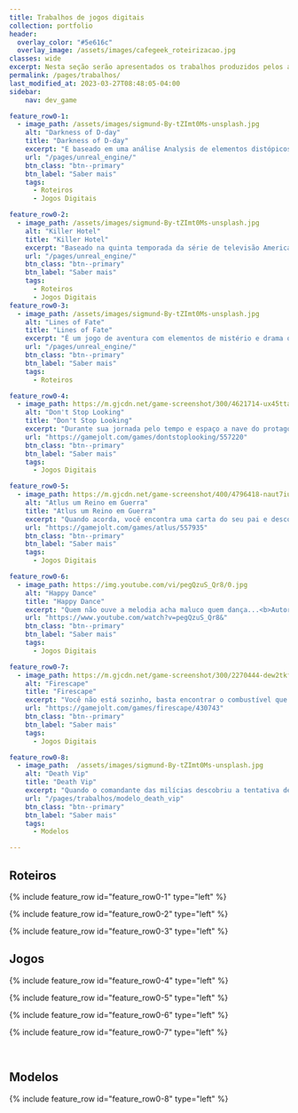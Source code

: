 ```yaml
---
title: Trabalhos de jogos digitais
collection: portfolio
header:
  overlay_color: "#5e616c"
  overlay_image: /assets/images/cafegeek_roteirizacao.jpg
classes: wide
excerpt: Nesta seção serão apresentados os trabalhos produzidos pelos acadêmicos de Jogos Digitais.
permalink: /pages/trabalhos/
last_modified_at: 2023-03-27T08:48:05-04:00
sidebar:
    nav: dev_game 

feature_row0-1:
  - image_path: /assets/images/sigmund-By-tZImt0Ms-unsplash.jpg
    alt: "Darkness of D-day"
    title: "Darkness of D-day"
    excerpt: "E baseado em uma análise Analysis de elementos distópicos dos livros 1984, George Orwell e Admirável Mundo Novo de Aldous Huxley. O jogo compartilha elementos comuns nas obras, como a opressão do Estado, a manipulação da linguagem, a vigilância constante e a desumanização da sociedade. No entanto, eles diferem em suas abordagens: 1984 retrata uma sociedade controlada pela repressão e pela violência, enquanto Admirável Mundo Novo ilustra uma sociedade controlada pelo prazer e pela satisfação. O jogo discute a relevância dessas obras em relação ao mundo atual e como elas podem nos ajudar a compreender e refletir sobre as questões sociais e políticas contemporâneas, como a manipulação da mídia, a perda de privacidade e a ameaça de um governo autoritário. <b>Autor: Raphael Ferreira Martins</b>"
    url: "/pages/unreal_engine/"
    btn_class: "btn--primary"
    btn_label: "Saber mais"
    tags:
      - Roteiros
      - Jogos Digitais

feature_row0-2:
  - image_path: /assets/images/sigmund-By-tZImt0Ms-unsplash.jpg
    alt: "Killer Hotel"
    title: "Killer Hotel"
    excerpt: "Baseado na quinta temporada da série de televisão American Horror Story, que tem como cenário principal um hotel macabro e assombrado na cidade de Porto Velho, Rondônia. A trama dos personagens, faz referências a eventos e figuras históricas reais que são incorporados à narrativa. Ele destaca a influência do cinema de terror e suspense, bem como a ênfase na estética visual e na música para criar um clima de tensão e medo. A trama apresenta uma abordagem ousada e inovadora ao explorar temas como a sexualidade, a violência e a morte. <b>Autor: Carlos</b>"
    url: "/pages/unreal_engine/"
    btn_class: "btn--primary"
    btn_label: "Saber mais"
    tags:
      - Roteiros
      - Jogos Digitais
feature_row0-3:
  - image_path: /assets/images/sigmund-By-tZImt0Ms-unsplash.jpg
    alt: "Lines of Fate"
    title: "Lines of Fate"
    excerpt: "É um jogo de aventura com elementos de mistério e drama que oferece uma experiência envolvente e emocionante aos jogadores que buscam explorar um universo ficcional cativante e intrigante. O jogo é baseado em um universo ficcional onde os personagens principais, Rosa e Bo, se encontram em uma jornada misteriosa e perigosa em busca de suas identidades e propósitos de vida. O jogo apresenta gráficos desenhados à mão e uma trilha sonora original que cria uma atmosfera envolvente e cativante. Os jogadores assumem o papel de Rosa e Bo, explorando ambientes intrigantes e resolvendo enigmas desafiadores enquanto desvendam a trama complexa e emotiva. O jogo destaca a qualidade da narrativa do jogo, que explora temas como identidade, destino e livre arbítrio, e a interação entre os personagens principais que se desenvolve ao longo da história. <b>Autor: Vários</b>"
    url: "/pages/unreal_engine/"
    btn_class: "btn--primary"
    btn_label: "Saber mais"
    tags:
      - Roteiros

feature_row0-4:
  - image_path: https://m.gjcdn.net/game-screenshot/300/4621714-ux45ttaz-v4.webp
    alt: "Don't Stop Looking"
    title: "Don't Stop Looking"
    excerpt: "Durante sua jornada pelo tempo e espaço a nave do protagonista sofreu avarias ao transpor uma singularidade, você se depara com uma mescla de realidades, um mundo caótico e incerto a sua frente, você precisa encontrar peças para retomar sua viagem. Graças ao sistema de identificação da nave, você sabe quais os itens necessários, entretanto, a nave detecta algumas formas de vida desconhecidas. Cabe a você encontrar esses itens e descobrir, ou evitar essa forma de vida. Seja rápido… Atento… E sempre, sempre olhe para trás… <b>Autor: Felipe Malagueta</b>"
    url: "https://gamejolt.com/games/dontstoplooking/557220"
    btn_class: "btn--primary"
    btn_label: "Saber mais"
    tags:
      - Jogos Digitais

feature_row0-5:
  - image_path: https://m.gjcdn.net/game-screenshot/400/4796418-naut7iug-v4.webp
    alt: "Atlus um Reino em Guerra"
    title: "Atlus um Reino em Guerra"
    excerpt: "Quando acorda, você encontra uma carta do seu pai e descobre que ele foi embora… A única pista é o seu velho diário e uma espada no chão. O que terá acontecido? Aventure-se num mundo repleto de perigos, charadas e segredos. Lute contra o exercito inimigo e descubra tesouros antigos que te ajudarão na missão. Use sua astúcia e habilidade para desvendar os mistérios envolvendo o antigo reino de Atlus e saber mais do exercito que vem invadindo e dominando essas terras. Atlus Um Reino em Guerra combina uma história cativante, visuais 3D e uma jogabilidade empolgante. Tudo isso fará dessa aventura e ação uma experiência sem igual. Divirta-se com uma trilha sonora incrível feita por compositores extremamente habilidosos como: Adrian Von Ziegler e Antti Martikainen. <b>Autor: Robson Maciel</b>"
    url: "https://gamejolt.com/games/atlus/557935"
    btn_class: "btn--primary"
    btn_label: "Saber mais"
    tags:
      - Jogos Digitais

feature_row0-6:
  - image_path: https://img.youtube.com/vi/pegQzuS_Qr8/0.jpg
    alt: "Happy Dance"
    title: "Happy Dance"
    excerpt: "Quem não ouve a melodia acha maluco quem dança...<b>Autor: Carlos César, Robson Maciel e Pedro Henrique</b>"
    url: "https://www.youtube.com/watch?v=pegQzuS_Qr8&"
    btn_class: "btn--primary"
    btn_label: "Saber mais"
    tags:
      - Jogos Digitais

feature_row0-7:
  - image_path: https://m.gjcdn.net/game-screenshot/300/2270444-dew2tkfe-v4.webp
    alt: "Firescape"
    title: "Firescape"
    excerpt: "Você não está sozinho, basta encontrar o combustível que vai te fazer seguir em frente. Corre Corre e Algo de errado não esta certo. <b>Autor: Felipe Malagueta, Robson Maciel, Matheus e Yuri</b>"
    url: "https://gamejolt.com/games/firescape/430743"
    btn_class: "btn--primary"
    btn_label: "Saber mais"
    tags:
      - Jogos Digitais

feature_row0-8:
  - image_path:  /assets/images/sigmund-By-tZImt0Ms-unsplash.jpg
    alt: "Death Vip"
    title: "Death Vip"
    excerpt: "Quando o comandante das milícias descobriu a tentativa de resgate de um alvo considerado por ele de extrema importância, mandou todos os seus soldados fazer de tudo para MATAR O VIP para servir de exemplo. Equipe de resgate (EAS - Esquadrão Aeroterrestre de Salvamento)  de 3 jogadores tenta resgatar um VIP (Very Important Person) em uma região dominada por milícias fortemente armadas em um país da América do Sul. A equipe conta com arsenal leve de combate e resgate, como por exemplo metralhadoras M4, espingardas e pistolas. Quanto ao VIP, não está armado e nem consegue segurar uma arma mas pode curar os membros da sua equipe, também conta com a capacidade de visualizar o mapa e procurar itens que podem  auxiliar no resgate. Durante o trajeto até o resgate deverão ser cumpridos três (3) objetivos, obrigando toda a equipe  a se envolver em combates. A equipe EAS com auxílio do VIP pode localizar outras equipes de resgate e seus VIPS´s para tentar sobreviver juntos. Os itens espalhados no mapa podem ser armas pesadas e rifles de precisão bem como itens que alteram o modo de jogo, como por exemplo  o “TREINO VIP” que transforma o VIP em um membro da equipe EAS por alguns minutos."
    url: "/pages/trabalhos/modelo_death_vip"
    btn_class: "btn--primary"
    btn_label: "Saber mais"
    tags:
      - Modelos

---
```


## Roteiros

{% include feature_row id="feature_row0-1" type="left" %}

{% include feature_row id="feature_row0-2" type="left" %}

{% include feature_row id="feature_row0-3" type="left" %}

## Jogos

{% include feature_row id="feature_row0-4" type="left" %}

{% include feature_row id="feature_row0-5" type="left" %}

{% include feature_row id="feature_row0-6" type="left" %}

{% include feature_row id="feature_row0-7" type="left" %}

&nbsp;

## Modelos

{% include feature_row id="feature_row0-8" type="left" %}